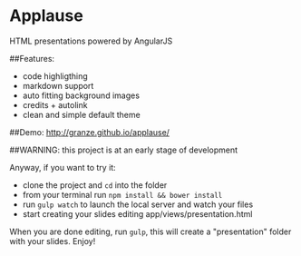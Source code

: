 # Applause
HTML presentations powered by AngularJS

##Features:
- code highligthing
- markdown support
- auto fitting background images
- credits + autolink
- clean and simple default theme

##Demo: http://granze.github.io/applause/

##WARNING: this project is at an early stage of development

Anyway, if you want to try it:

- clone the project and `cd` into the folder
- from your terminal run `npm install && bower install`
- run `gulp watch` to launch the local server and watch your files
- start creating your slides editing app/views/presentation.html

When you are done editing, run `gulp`, this will create a "presentation" folder with your slides. Enjoy!